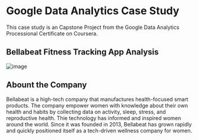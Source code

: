 # Google Data Analytics Case Study
This case study is an Capstone Project from the Google Data Analytics Processional Certificate on Coursera.

## Bellabeat Fitness Tracking App Analysis
![image](https://user-images.githubusercontent.com/99712824/154007847-a2cce084-7f3c-41af-8da4-ce4951fe7228.png)

## Abount the Company 
Bellabeat is a high-tech company that manufactures health-focused smart products. The company empower women with knowledge about their own health and habits by collecting data on activity, sleep, stress, and reproductive health. Thie technology has informed and inspired women around the world. Since it was founded in 2013, Bellabeat has grown rapidly and quickly positioned itself as a tech-driven wellness company for women. 
